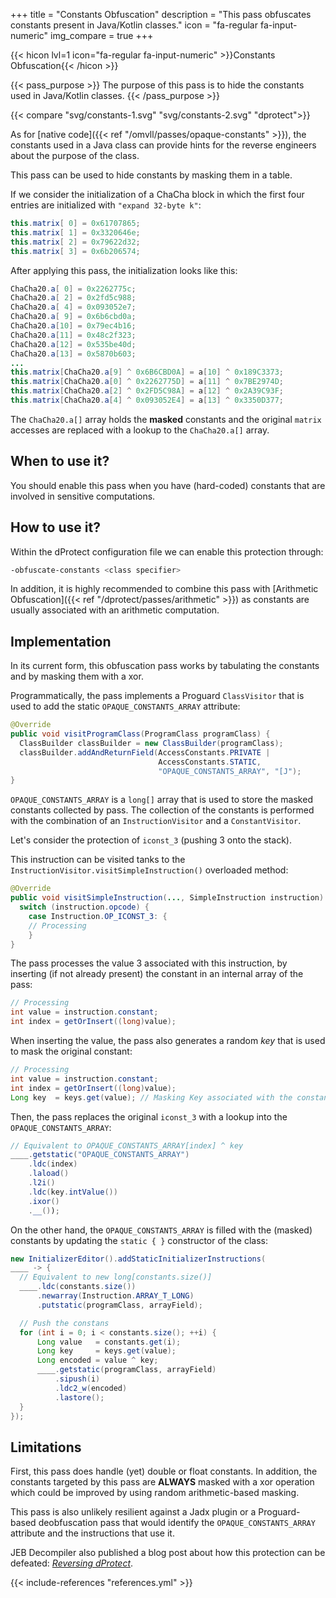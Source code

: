 +++
title       = "Constants Obfuscation"
description = "This pass obfuscates constants present in Java/Kotlin classes."
icon        = "fa-regular fa-input-numeric"
img_compare = true
+++

{{< hicon lvl=1 icon="fa-regular fa-input-numeric" >}}Constants Obfuscation{{< /hicon >}}

{{< pass_purpose >}}
The purpose of this pass is to hide the constants used in Java/Kotlin classes.
{{< /pass_purpose >}}

{{< compare "svg/constants-1.svg" "svg/constants-2.svg" "dprotect">}}

As for [native code]({{< ref "/omvll/passes/opaque-constants" >}}), the constants used in a Java class can
provide hints for the reverse engineers about the purpose of the class.

This pass can be used to hide constants by masking them in a table.

If we consider the initialization of a ChaCha block in which the first four entries are initialized with `"expand 32-byte k"`:

```java {hl_lines="1-4"}
this.matrix[ 0] = 0x61707865;
this.matrix[ 1] = 0x3320646e;
this.matrix[ 2] = 0x79622d32;
this.matrix[ 3] = 0x6b206574;
```

After applying this pass, the initialization looks like this:

```java {hl_lines="10-13"}
ChaCha20.a[ 0] = 0x2262775c;
ChaCha20.a[ 2] = 0x2fd5c988;
ChaCha20.a[ 4] = 0x093052e7;
ChaCha20.a[ 9] = 0x6b6cbd0a;
ChaCha20.a[10] = 0x79ec4b16;
ChaCha20.a[11] = 0x48c2f323;
ChaCha20.a[12] = 0x535be40d;
ChaCha20.a[13] = 0x5870b603;
...
this.matrix[ChaCha20.a[9] ^ 0x6B6CBD0A] = a[10] ^ 0x189C3373;
this.matrix[ChaCha20.a[0] ^ 0x2262775D] = a[11] ^ 0x7BE2974D;
this.matrix[ChaCha20.a[2] ^ 0x2FD5C98A] = a[12] ^ 0x2A39C93F;
this.matrix[ChaCha20.a[4] ^ 0x093052E4] = a[13] ^ 0x3350D377;
```

The `ChaCha20.a[]` array holds the **masked** constants and the original `matrix` accesses are
replaced with a lookup to the `ChaCha20.a[]` array.

## When to use it?

You should enable this pass when you have (hard-coded) constants that are involved in sensitive computations.

## How to use it?

Within the dProtect configuration file we can enable this protection through:

```bash
-obfuscate-constants <class specifier>
```

In addition, it is highly recommended to combine this pass with
[Arithmetic Obfuscation]({{< ref "/dprotect/passes/arithmetic" >}})
as constants are usually associated with an arithmetic computation.


## Implementation

In its current form, this obfuscation pass works by tabulating the constants and by masking them with
a xor.

Programmatically, the pass implements a Proguard `ClassVisitor` that is used to add the static
`OPAQUE_CONSTANTS_ARRAY` attribute:

```java
@Override
public void visitProgramClass(ProgramClass programClass) {
  ClassBuilder classBuilder = new ClassBuilder(programClass);
  classBuilder.addAndReturnField(AccessConstants.PRIVATE |
                                 AccessConstants.STATIC,
                                 "OPAQUE_CONSTANTS_ARRAY", "[J");
}
```

`OPAQUE_CONSTANTS_ARRAY` is a `long[]` array that is used to store the masked constants collected by pass.
The collection of the constants is performed with the combination of an `InstructionVisitor` and
a `ConstantVisitor`.

Let's consider the protection of `iconst_3` (pushing 3 onto the stack).

This instruction can be visited tanks to the `InstructionVisitor.visitSimpleInstruction()` overloaded method:

```java {hl_lines=5}
@Override
public void visitSimpleInstruction(..., SimpleInstruction instruction) {
  switch (instruction.opcode) {
    case Instruction.OP_ICONST_3: {
    // Processing
    }
}
```

The pass processes the value 3 associated with this instruction, by inserting (if not already present) the constant
in an internal array of the pass:

```java
// Processing
int value = instruction.constant;
int index = getOrInsert((long)value);
```

When inserting the value, the pass also generates a random *key* that is used to mask the original constant:

```java {hl_lines=4}
// Processing
int value = instruction.constant;
int index = getOrInsert((long)value);
Long key  = keys.get(value); // Masking Key associated with the constants value
```

Then, the pass replaces the original `iconst_3` with a lookup into the `OPAQUE_CONSTANTS_ARRAY`:

```java
// Equivalent to OPAQUE_CONSTANTS_ARRAY[index] ^ key
____.getstatic("OPAQUE_CONSTANTS_ARRAY")
    .ldc(index)
    .laload()
    .l2i()
    .ldc(key.intValue())
    .ixor()
    .__());
```

On the other hand, the `OPAQUE_CONSTANTS_ARRAY` is filled with the (masked) constants by updating
the `static { }` constructor of the class:

```java
new InitializerEditor().addStaticInitializerInstructions(
____ -> {
  // Equivalent to new long[constants.size()]
  ____.ldc(constants.size())
      .newarray(Instruction.ARRAY_T_LONG)
      .putstatic(programClass, arrayField);

  // Push the constans
  for (int i = 0; i < constants.size(); ++i) {
      Long value   = constants.get(i);
      Long key     = keys.get(value);
      Long encoded = value ^ key;
      ____.getstatic(programClass, arrayField)
          .sipush(i)
          .ldc2_w(encoded)
          .lastore();
  }
});
```

## Limitations

First, this pass does handle (yet) double or float constants. In addition, the constants targeted by this
pass are **ALWAYS** masked with a xor operation which could be improved by using random arithmetic-based masking.

This pass is also unlikely resilient against a Jadx plugin or a Proguard-based deobfuscation pass that would
identify the `OPAQUE_CONSTANTS_ARRAY` attribute and the instructions that use it.

JEB Decompiler also published a blog post about how this protection can be defeated: [*Reversing dProtect*](https://www.pnfsoftware.com/blog/reversing-dprotect/).

{{< include-references "references.yml" >}}

